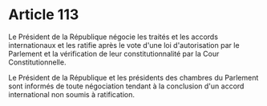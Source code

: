 # Article 113

Le Président de la République négocie les traités et les accords internationaux et les ratifie après le vote d'une loi d'autorisation par le Parlement et la vérification de leur constitutionnalité par la Cour Constitutionnelle.

Le Président de la République et les présidents des chambres du Parlement sont informés de toute négociation tendant à la conclusion d'un accord international non soumis à ratification.